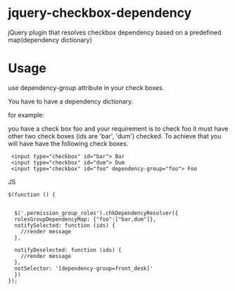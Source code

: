 jquery-checkbox-dependency
==========================

jQuery plugin that resolves checkbox dependency based on a predefined map(dependency dictionary)




Usage
======

use dependency-group attribute in your check boxes.

You have to have a dependency dictionary.

for example:

 you have a check box foo and your requirement is to check foo it must have other two check boxes (ids are 'bar', 'dum') checked. To achieve that you will have have the following check boxes.
 
     <input type="checkbox" id="bar"> Bar
     <input type="checkbox" id="dum"> Dum
     <input type="checkbox" id="foo" dependency-group="foo"> Foo
     

JS

    $(function () {
      
      
      $('.permission_group_roles').chkDependencyResolver({
      rolesGroupDependencyMap: {"foo":["bar,dum"]},
      notifySelected: function (ids) {
        //render message
      },
      
      notifyDeselected: function (ids) {
        //render message
      },
      notSelector: '[dependency-group=front_desk]'
      })
    }); 


